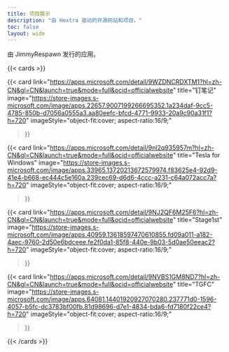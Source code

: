 ```yaml
---
title: 项目展示
description: "由 Hextra 驱动的开源网站和项目。"
toc: false
layout: wide
---
```


<div class="hx-mt-4"></div>

<p class="hx-mb-12 hx-text-center hx-text-lg hx-text-gray-500 dark:hx-text-gray-400">
由 JimmyRespawn 发行的应用。
</p>

{{< cards >}}

  {{< card
        link="https://apps.microsoft.com/detail/9WZDNCRDXTM1?hl=zh-CN&gl=CN&launch=true&mode=full&ocid=officialwebsite"
        title="钉笔记"
        image="https://store-images.s-microsoft.com/image/apps.22657.9007199266695352.1a234daf-9cc5-4785-850b-d7056a0555a3.aa80eefc-bfcd-4771-9933-20a9c90a31f1?h=720"
        imageStyle="object-fit:cover; aspect-ratio:16/9;"
  >}}

  {{< card
        link="https://apps.microsoft.com/detail/9nl2q935957m?hl=zh-CN&gl=CN&launch=true&mode=full&ocid=officialwebsite"
        title="Tesla for Windows"
        image="https://store-images.s-microsoft.com/image/apps.33965.13720213672579974.f83625e4-92d9-41e4-b668-ec444c5e160a.239cec69-d6d6-4ccc-a231-c64a072acc7a?h=720"
        imageStyle="object-fit:cover; aspect-ratio:16/9;"
  >}}

  {{< card
        link="https://apps.microsoft.com/detail/9NJ2QF6M25F6?hl=zh-CN&gl=CN&launch=true&mode=full&ocid=officialwebsite"
        title="Stage1st"
        image="https://store-images.s-microsoft.com/image/apps.40959.13618597470610855.fd09a011-a182-4aec-9760-2d50e6bdceee.fe2f0da1-85f8-440e-9b03-5d0ae50eeac2?h=720" imageStyle="object-fit:cover; aspect-ratio:16/9;"
  >}}

  {{< card
        link="https://apps.microsoft.com/detail/9NVBS1GM8ND7?hl=zh-CN&gl=CN&launch=true&mode=full&ocid=officialwebsite"
        title="TGFC"
        image="https://store-images.s-microsoft.com/image/apps.64081.14401920927070280.237771d0-1596-4057-b5fc-dc3783bf00fb.81d98696-d7e1-4834-bda6-fd7180f22ce4?h=720"
        imageStyle="object-fit:cover; aspect-ratio:16/9;"
  >}}

{{< /cards >}}
